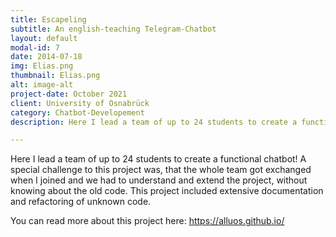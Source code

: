```yaml
---
title: Escapeling
subtitle: An english-teaching Telegram-Chatbot
layout: default
modal-id: 7
date: 2014-07-18
img: Elias.png
thumbnail: Elias.png
alt: image-alt
project-date: October 2021
client: University of Osnabrück
category: Chatbot-Developement
description: Here I lead a team of up to 24 students to create a functional chatbot! A special challenge to this project was, that the whole team got exchanged when I joined and we had to understand and extend the  project, without knowing about the old code. 

---
```

Here I lead a team of up to 24 students to create a functional chatbot! A special challenge to this project was, that the whole team got exchanged when I joined and we had to understand and extend the  project, without knowing about the old code.
This project included extensive documentation and refactoring of unknown code.

You can read more about this project here: <https://alluos.github.io/>
